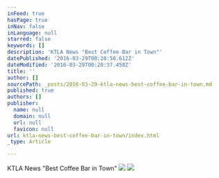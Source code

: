 ```yaml
---
inFeed: true
hasPage: true
inNav: false
inLanguage: null
starred: false
keywords: []
description: 'KTLA News "Best Coffee Bar in Town"'
datePublished: '2016-03-29T00:20:58.612Z'
dateModified: '2016-03-29T00:20:37.458Z'
title: ''
author: []
sourcePath: _posts/2016-03-29-ktla-news-best-coffee-bar-in-town.md
published: true
authors: []
publisher:
  name: null
  domain: null
  url: null
  favicon: null
url: ktla-news-best-coffee-bar-in-town/index.html
_type: Article

---
```

KTLA News "Best Coffee Bar in Town"
![](https://the-grid-user-content.s3-us-west-2.amazonaws.com/75332879-6f18-457e-a5f9-fb7969634f1e.jpg)
![](https://the-grid-user-content.s3-us-west-2.amazonaws.com/7dac0899-f83d-4765-9f9c-f32ae996e60f.jpg)
